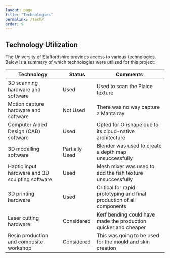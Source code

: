 ```yaml
---
layout: page
title: "Technologies"
permalink: /tech/
order: 9
---
```


## Technology Utilization

The University of Staffordshire provides access to various technologies. Below is a summary of which technologies were utilized for this project:

| Technology | Status | Comments |
|------------|--------|----------|
| 3D scanning hardware and software | Used | Used to scan the Plaice texture |
| Motion capture hardware and software | Not Used | There was no way capture a Manta ray |
| Computer Aided Design (CAD) software | Used | Opted for Onshape due to  its cloud-native architecture  |
| 3D modelling software | Partially Used | Blender was used to create a depth map unsuccessfully |
| Haptic input hardware and 3D sculpting software | Used | Mesh mixer was used to add the fish texture unsuccessfully |
| 3D printing hardware | Used | Critical for rapid prototyping and final production of all components |
| Laser cutting hardware | Considered | Kerf bending could have made the production quicker and cheaper |
| Resin production and composite workshop | Considered | This was going to be used for the mould and skin creation |
